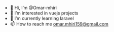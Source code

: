 - 👋 Hi, I’m @Omar-mhiri
- 👀 I’m interested in vuejs projects 
- 🌱 I’m currently learning laravel
- 📫 How to reach me omar.mhiri159@gmail.com

<!---
Omar-mhiri/Omar-mhiri is a ✨ special ✨ repository because its `README.md` (this file) appears on your GitHub profile.
You can click the Preview link to take a look at your changes.
--->
